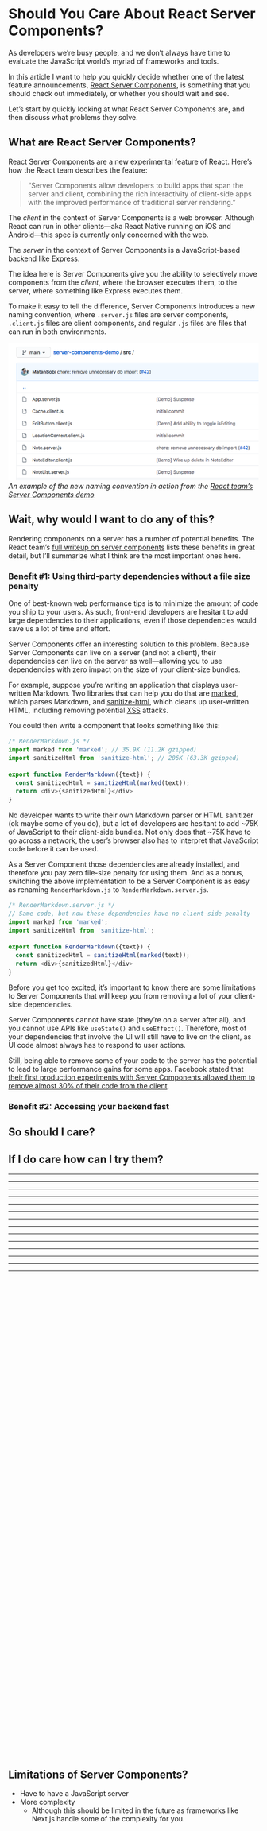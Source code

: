 # Should You Care About React Server Components?

As developers we’re busy people, and we don’t always have time to evaluate the JavaScript world’s myriad of frameworks and tools.

In this article I want to help you quickly decide whether one of the latest feature announcements, [React Server Components](https://reactjs.org/blog/2020/12/21/data-fetching-with-react-server-components.html), is something that you should check out immediately, or whether you should wait and see.

Let’s start by quickly looking at what React Server Components are, and then discuss what problems they solve.

## What are React Server Components?

React Server Components are a new experimental feature of React. Here’s how the React team describes the feature:

> “Server Components allow developers to build apps that span the server and client, combining the rich interactivity of client-side apps with the improved performance of traditional server rendering.”

The _client_ in the context of Server Components is a web browser. Although React can run in other clients—aka React Native running on iOS and Android—this spec is currently only concerned with the web.

The _server_ in the context of Server Components is a JavaScript-based backend like [Express](https://expressjs.com/).

The idea here is Server Components give you the ability to selectively move components from the _client_, where the browser executes them, to the server, where something like Express executes them.

To make it easy to tell the difference, Server Components introduces a new naming convention, where `.server.js` files are server components, `.client.js` files are client components, and regular `.js` files are files that can run in both environments.

![](src-folder.png)
_An example of the new naming convention in action from the [React team’s Server Components demo](https://github.com/reactjs/server-components-demo)_

## Wait, why would I want to do any of this?

Rendering components on a server has a number of potential benefits. The React team’s [full writeup on server components](https://github.com/josephsavona/rfcs/blob/server-components/text/0000-server-components.md) lists these benefits in great detail, but I’ll summarize what I think are the most important ones here.

### Benefit #1: Using third-party dependencies without a file size penalty

One of best-known web performance tips is to minimize the amount of code you ship to your users. As such, front-end developers are hesitant to add large dependencies to their applications, even if those dependencies would save us a lot of time and effort.

Server Components offer an interesting solution to this problem. Because Server Components can live on a server (and not a client), their dependencies can live on the server as well—allowing you to use dependencies with zero impact on the size of your client-size bundles.

For example, suppose you’re writing an application that displays user-written Markdown. Two libraries that can help you do that are [marked](https://www.npmjs.com/package/marked), which parses Markdown, and [sanitize-html](https://www.npmjs.com/package/sanitize-html), which cleans up user-written HTML, including removing potential [XSS](https://en.wikipedia.org/wiki/Cross-site_scripting) attacks.

You could then write a component that looks something like this:

``` JavaScript
/* RenderMarkdown.js */
import marked from 'marked'; // 35.9K (11.2K gzipped)
import sanitizeHtml from 'sanitize-html'; // 206K (63.3K gzipped)

export function RenderMarkdown({text}) {
  const sanitizedHtml = sanitizeHtml(marked(text));
  return <div>{sanitizedHtml}</div>
}
```

No developer wants to write their own Markdown parser or HTML sanitizer (ok maybe some of you do), but a lot of developers are hesitant to add ~75K of JavaScript to their client-side bundles. Not only does that ~75K have to go across a network, the user’s browser also has to interpret that JavaScript code before it can be used.

As a Server Component those dependencies are already installed, and therefore you pay zero file-size penalty for using them. And as a bonus, switching the above implementation to be a Server Component is as easy as renaming `RenderMarkdown.js` to `RenderMarkdown.server.js`.

``` JavaScript
/* RenderMarkdown.server.js */
// Same code, but now these dependencies have no client-side penalty
import marked from 'marked';
import sanitizeHtml from 'sanitize-html';

export function RenderMarkdown({text}) {
  const sanitizedHtml = sanitizeHtml(marked(text));
  return <div>{sanitizedHtml}</div>
}
```

Before you get too excited, it’s important to know there are some limitations to Server Components that will keep you from removing a lot of your client-side dependencies.

Server Components cannot have state (they’re on a server after all), and you cannot use APIs like `useState()` and `useEffect()`. Therefore, most of your dependencies that involve the UI will still have to live on the client, as UI code almost always has to respond to user actions.

Still, being able to remove some of your code to the server has the potential to lead to large performance gains for some apps. Facebook stated that [their first production experiments with Server Components allowed them to remove almost 30% of their code from the client](https://www.youtube.com/watch?v=TQQPAU21ZUw&t=2994s).

### Benefit #2: Accessing your backend fast

## So should I care?

## If I do care how can I try them?



















---
---
---
---
---
---
---
---
---
---
---
---
---
---
<div style="margin-bottom: 1000px;"></div>





## Limitations of Server Components?

* Have to have a JavaScript server
* More complexity
  * Although this should be limited in the future as frameworks like Next.js handle some of the complexity for you.
